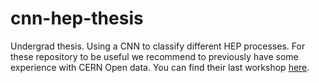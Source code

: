 # cnn-hep-thesis
Undergrad thesis. Using  a CNN to classify different HEP processes. 
For these repository to be useful we recommend to previously have some experience with CERN Open data. You can find their last workshop [here](https://cms-opendata-workshop.github.io/2022-08-01-cms-open-data-workshop/). 
